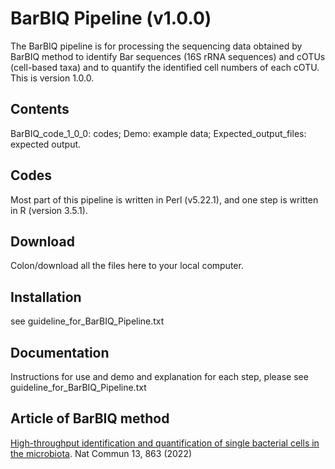 # BarBIQ Pipeline (v1.0.0)

The BarBIQ pipeline is for processing the sequencing data obtained by BarBIQ method to identify Bar sequences (16S rRNA sequences) and cOTUs (cell-based taxa) and to quantify the identified cell numbers of each cOTU. 
This is version 1.0.0.

## Contents
BarBIQ_code_1_0_0: codes;
Demo: example data;
Expected_output_files: expected output.

## Codes
Most part of this pipeline is written in Perl (v5.22.1), and one step is written in R (version 3.5.1). 

## Download
Colon/download all the files here to your local computer. 

## Installation
see guideline_for_BarBIQ_Pipeline.txt

## Documentation
Instructions for use and demo and explanation for each step, please see guideline_for_BarBIQ_Pipeline.txt

## Article of BarBIQ method 
[High-throughput identification and quantification of single bacterial cells in the microbiota](https://www.nature.com/articles/s41467-022-28426-1). Nat Commun 13, 863 (2022)
